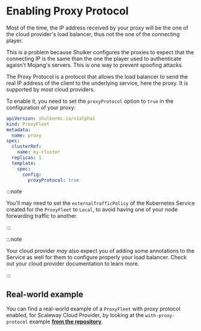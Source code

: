 # Enabling Proxy Protocol

Most of the time, the IP address received by your proxy will be the
one of the cloud provider's load balancer, thus not the one of the
connecting player.

This is a problem because Shulker configures the proxies to expect
that the connecting IP is the same than the one the player used to
authenticate agaisn't Mojang's servers. This is one way to prevent
spoofing attacks.

The Proxy Protocol is a protocol that allows the load balancer to
send the real IP address of the client to the underlying service, here
the proxy. It is supported by most cloud providers.

To enable it, you need to set the `proxyProtocol` option to `true` in
the configuration of your proxy:

```yaml title="proxy.yaml" showLineNumbers
apiVersion: shulkermc.io/v1alpha1
kind: ProxyFleet
metadata:
  name: proxy
spec:
  clusterRef:
    name: my-cluster
  replicas: 1
  template:
    spec:
      config:
        proxyProtocol: true
```

:::note

You'll may need to set the `externalTrafficPolicy` of the Kubernetes
Service created for the `ProxyFleet` to `Local`, to avoid having one of
your node forwarding traffic to another.

:::

:::note

Your cloud provider *may* also expect you of adding some annotations to
the Service as well for them to configure properly your load balancer.
Check out your cloud provider documentation to learn more.

:::

## Real-world example

You can find a real-world example of a `ProxyFleet` with proxy protocol
enabled, for Scaleway Cloud Provider, by looking at the `with-proxy-protocol`
example **[from the repository](https://github.com/jeremylvln/Shulker/tree/main/examples/with-proxy-protocol)**.
